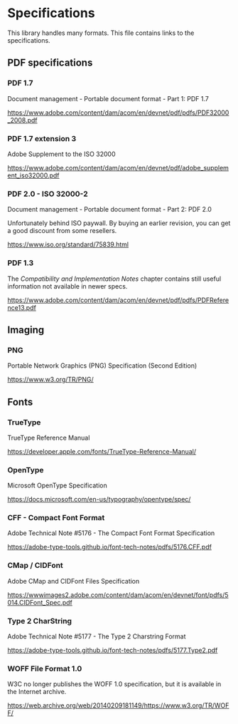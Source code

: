 # Specifications

This library handles many formats. This file contains links to the specifications.

## PDF specifications

### PDF 1.7
Document management - Portable document format - Part 1: PDF 1.7

https://www.adobe.com/content/dam/acom/en/devnet/pdf/pdfs/PDF32000_2008.pdf

### PDF 1.7 extension 3
Adobe Supplement to the ISO 32000

https://www.adobe.com/content/dam/acom/en/devnet/pdf/adobe_supplement_iso32000.pdf

### PDF 2.0 - ISO 32000-2
Document management - Portable document format - Part 2: PDF 2.0

Unfortunately behind ISO paywall. By buying an earlier revision, you can get a good discount from some resellers.

https://www.iso.org/standard/75839.html

### PDF 1.3
The *Compatibility and Implementation Notes* chapter contains still useful information not available in newer specs.

https://www.adobe.com/content/dam/acom/en/devnet/pdf/pdfs/PDFReference13.pdf


## Imaging

### PNG
Portable Network Graphics (PNG) Specification (Second Edition)

https://www.w3.org/TR/PNG/


## Fonts

### TrueType
TrueType Reference Manual

https://developer.apple.com/fonts/TrueType-Reference-Manual/

### OpenType
Microsoft OpenType Specification

https://docs.microsoft.com/en-us/typography/opentype/spec/

### CFF - Compact Font Format
Adobe Technical Note #5176 - The Compact Font Format Specification

https://adobe-type-tools.github.io/font-tech-notes/pdfs/5176.CFF.pdf

### CMap / CIDFont
Adobe CMap and CIDFont Files Specification

https://wwwimages2.adobe.com/content/dam/acom/en/devnet/font/pdfs/5014.CIDFont_Spec.pdf

### Type 2 CharString
Adobe Technical Note #5177 - The Type 2 Charstring Format

https://adobe-type-tools.github.io/font-tech-notes/pdfs/5177.Type2.pdf

### WOFF File Format 1.0
W3C no longer publishes the WOFF 1.0 specification, but it is available in the Internet archive.

https://web.archive.org/web/20140209181149/https://www.w3.org/TR/WOFF/
